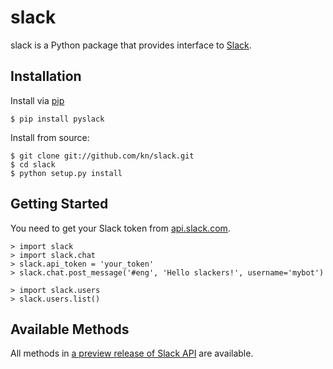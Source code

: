 # slack

slack is a Python package that provides interface to [Slack](https://slack.com/).

## Installation

Install via [pip](https://pip.pypa.io/en/latest/)
```
$ pip install pyslack
```

Install from source:
```
$ git clone git://github.com/kn/slack.git
$ cd slack
$ python setup.py install
```

## Getting Started

You need to get your Slack token from [api.slack.com](https://api.slack.com/).

```
> import slack
> import slack.chat
> slack.api_token = 'your_token'
> slack.chat.post_message('#eng', 'Hello slackers!', username='mybot')

> import slack.users
> slack.users.list()
```

## Available Methods

All methods in [a preview release of Slack API](https://api.slack.com/) are available.
